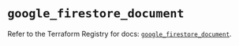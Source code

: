 # `google_firestore_document`

Refer to the Terraform Registry for docs: [`google_firestore_document`](https://registry.terraform.io/providers/hashicorp/google-beta/5.37.0/docs/resources/google_firestore_document).
